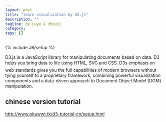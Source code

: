 ```yaml
---
layout: post
title: "learn visualization by d3.js"
description: ""
tagline: by Luye & zhoujj
category: 
tags: []
---
```

{% include JB/setup %}

D3.js is a JavaScript library for manipulating documents based on data. D3 helps you bring data to life using HTML, SVG and CSS. D3s emphasis on web standards gives you the full capabilities of modern browsers without tying yourself to a proprietary framework, combining powerful visualization components and a data-driven approach to Document Object Model (DOM) manipulation.

<!--more-->

## chinese version tutorial

http://www.pkuwwt.tk/d3-tutorial-cn/setup.html


